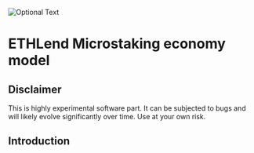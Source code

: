 ![Optional Text](../master/header.png)
# ETHLend Microstaking economy model

## Disclaimer
This is highly experimental software part. It can be subjected to bugs and will likely evolve significantly over time. Use at your own risk.

## Introduction


